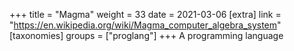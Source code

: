 +++
title = "Magma"
weight = 33
date = 2021-03-06
[extra]
link = "https://en.wikipedia.org/wiki/Magma_computer_algebra_system"
[taxonomies]
groups = ["proglang"]
+++
A programming language

